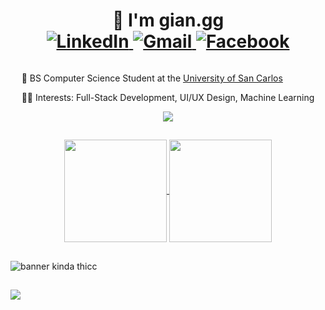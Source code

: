 <div align="center">
  
  <h1>
    👋 I'm gian.gg
    <br />
    
  <a href="https://www.linkedin.com/in/gian-epanto" target="_blank">
    <img src="https://img.shields.io/badge/linkedin-%230077B5.svg?style=for-the-badge&logo=linkedin&logoColor=white" alt="LinkedIn" />
  </a>
    
  <a href="mailto:epanto.gg@gmail.com" target="_blank">
    <img src="https://img.shields.io/badge/Gmail-D14836?style=for-the-badge&logo=gmail&logoColor=white" alt="Gmail" />
  </a>
    
  <a href="https://www.facebook.com/epanto.gg" target="_blank">
    <img src="https://img.shields.io/badge/Facebook-%231877F2.svg?style=for-the-badge&logo=Facebook&logoColor=white" alt="Facebook" />
  </a>
    
  </h1>

<div style="display: inline-block; text-align: left;">

  <p>🏫 BS Computer Science Student at the <a href="https://usc.edu.ph" target="_blank">University of San Carlos</a></p>
  <p>🧑‍💻 Interests: Full-Stack Development, UI/UX Design, Machine Learning</p>

</div>
  
  <br />

  <img src="https://skills-icons.vercel.app/api/icons?i=python,c,ts,astro,nextjs,php,arduino,figma,mysql,postgresql" />

##


<a href="#">
  <img height=164 align="center" src="https://github-readme-stats.vercel.app/api?username=gian-gg&theme=dark&hide_border=true&bg_color=00000000&count_private=true&show_icons=true" />
</a>
<a href="#">
  <img height=164 align="center" src="https://github-readme-stats.vercel.app/api/top-langs?username=gian-gg&theme=dark&layout=compact&langs_count=6&card_width=164&hide_border=true&bg_color=00000000&count_private=true" />
</a>

</div>

##

![banner kinda thicc](https://github.com/user-attachments/assets/f3c2010b-9231-40dd-9d4e-40a8b7817e6e)

##

##
![](https://komarev.com/ghpvc/?username=your-github-gian-gg)

